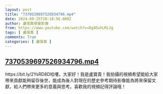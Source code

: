 ```yaml
---
layout: post
title: "7370539697526934796.mp4"
date: 2024-09-25T20:18:56.000Z
author: 盧保貴視覺影像
from: https://www.youtube.com/watch?v=Dg4DuhLMiJg
tags: [ 盧保貴 ]
comments: True
categories: [ 盧保貴 ]
---
```

<!--1727295536000-->
[7370539697526934796.mp4](https://www.youtube.com/watch?v=Dg4DuhLMiJg)
------

<div>
https://bit.ly/2YsRD8D哈嘍，大家好！我是盧寶貴！我拍攝的視頻希望能給大家帶來貢獻能夠留存後世，能成為後人對現在的歷史參考期待影像能為將來保留文獻，給人們帶來更多的意義與思考。喜歡我的視頻記得評論哦！
</div>
